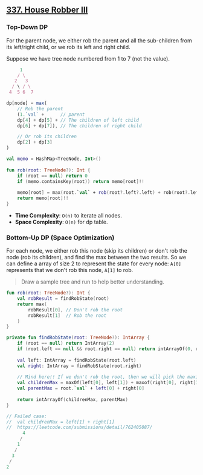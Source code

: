 ## [337. House Robber III](https://leetcode.com/problems/house-robber-iii/)

### Top-Down DP
For the parent node, we either rob the parent and all the sub-children from its left/right child, or we rob its left and right child.

Suppose we have tree node numbered from 1 to 7 (not the value).
```js
     1
    / \
   2   3
  / \ / \
 4  5 6  7
```

```js
dp[node] = max(
    // Rob the parent
    (1.`val` +      // parent
    dp[4] + dp[5] + // The children of left child
    dp[6] + dp[7]), // The children of right child

    // Or rob its children
    dp[2] + dp[3]
)
```

```kotlin
val memo = HashMap<TreeNode, Int>()
    
fun rob(root: TreeNode?): Int {
    if (root == null) return 0
    if (memo.containsKey(root)) return memo[root]!!
    
    memo[root] = max(root.`val` + rob(root?.left?.left) + rob(root?.left?.right) + rob(root?.right?.left) + rob(root?.right?.right), rob(root?.left) + rob(root?.right))
    return memo[root]!!
}
```

* **Time Complexity**: `O(n)` to iterate all nodes.
* **Space Complexity**: `O(n)` for dp table.

### Bottom-Up DP (Space Optimization) 
For each node, we either rob this node (skip its children) or don't rob the node (rob its children), and find the max between the two results. So we can define a array of size 2 to represent the state for every node: `A[0]` represents that we don't rob this node, `A[1]` to rob.

> Draw a sample tree and run to help better understanding.

```kotlin
fun rob(root: TreeNode?): Int {
    val robResult = findRobState(root)
    return max(
        robResult[0], // Don't rob the root
        robResult[1]  // Rob the root
    )
}

private fun findRobState(root: TreeNode?): IntArray {
    if (root == null) return IntArray(2)
    if (root.left == null && root.right == null) return intArrayOf(0, root.`val`)
    
    val left: IntArray = findRobState(root.left)
    val right: IntArray = findRobState(root.right)
    
    // Mind here!! If we don't rob the root, then we will pick the maximum result when robbing the child node.
    val childrenMax = maxOf(left[0], left[1]) + maxof(right[0], right[1])
    val parentMax = root.`val` + left[0] + right[0]
    
    return intArrayOf(childrenMax, parentMax)
}

// Failed case:
//  val childrenMax = left[1] + right[1]
//  https://leetcode.com/submissions/detail/762405087/
      4
     /
    1
   /
  3
 /
2
```